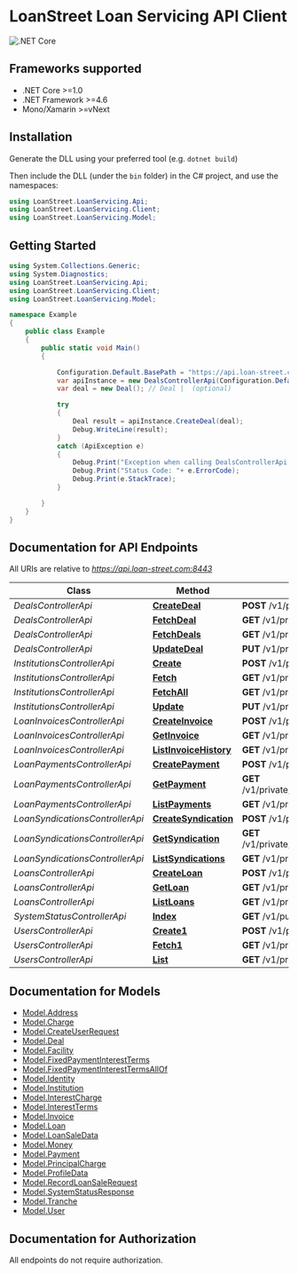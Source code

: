 # LoanStreet Loan Servicing API Client 

![.NET Core](https://github.com/loanstreet-usa/LoanServicingAPI-Client/workflows/.NET%20Core/badge.svg)

<a name="frameworks-supported"></a>
## Frameworks supported
- .NET Core >=1.0
- .NET Framework >=4.6
- Mono/Xamarin >=vNext

<a name="installation"></a>
## Installation
Generate the DLL using your preferred tool (e.g. `dotnet build`)

Then include the DLL (under the `bin` folder) in the C# project, and use the namespaces:
```csharp
using LoanStreet.LoanServicing.Api;
using LoanStreet.LoanServicing.Client;
using LoanStreet.LoanServicing.Model;
```
<a name="getting-started"></a>
## Getting Started

```csharp
using System.Collections.Generic;
using System.Diagnostics;
using LoanStreet.LoanServicing.Api;
using LoanStreet.LoanServicing.Client;
using LoanStreet.LoanServicing.Model;

namespace Example
{
    public class Example
    {
        public static void Main()
        {

            Configuration.Default.BasePath = "https://api.loan-street.com:8443";
            var apiInstance = new DealsControllerApi(Configuration.Default);
            var deal = new Deal(); // Deal |  (optional) 

            try
            {
                Deal result = apiInstance.CreateDeal(deal);
                Debug.WriteLine(result);
            }
            catch (ApiException e)
            {
                Debug.Print("Exception when calling DealsControllerApi.CreateDeal: " + e.Message );
                Debug.Print("Status Code: "+ e.ErrorCode);
                Debug.Print(e.StackTrace);
            }

        }
    }
}
```

<a name="documentation-for-api-endpoints"></a>
## Documentation for API Endpoints

All URIs are relative to *https://api.loan-street.com:8443*

Class | Method | HTTP request | Description
------------ | ------------- | ------------- | -------------
*DealsControllerApi* | [**CreateDeal**](docs/DealsControllerApi.md#createdeal) | **POST** /v1/private/deals | 
*DealsControllerApi* | [**FetchDeal**](docs/DealsControllerApi.md#fetchdeal) | **GET** /v1/private/deals/{dealId} | 
*DealsControllerApi* | [**FetchDeals**](docs/DealsControllerApi.md#fetchdeals) | **GET** /v1/private/deals | 
*DealsControllerApi* | [**UpdateDeal**](docs/DealsControllerApi.md#updatedeal) | **PUT** /v1/private/deals/{dealId} | 
*InstitutionsControllerApi* | [**Create**](docs/InstitutionsControllerApi.md#create) | **POST** /v1/private/institutions | 
*InstitutionsControllerApi* | [**Fetch**](docs/InstitutionsControllerApi.md#fetch) | **GET** /v1/private/institutions/{institutionId} | 
*InstitutionsControllerApi* | [**FetchAll**](docs/InstitutionsControllerApi.md#fetchall) | **GET** /v1/private/institutions | 
*InstitutionsControllerApi* | [**Update**](docs/InstitutionsControllerApi.md#update) | **PUT** /v1/private/institutions/{institutionId} | 
*LoanInvoicesControllerApi* | [**CreateInvoice**](docs/LoanInvoicesControllerApi.md#createinvoice) | **POST** /v1/private/loans/{loanId}/invoices | 
*LoanInvoicesControllerApi* | [**GetInvoice**](docs/LoanInvoicesControllerApi.md#getinvoice) | **GET** /v1/private/loans/{loanId}/invoices/{invoiceId} | 
*LoanInvoicesControllerApi* | [**ListInvoiceHistory**](docs/LoanInvoicesControllerApi.md#listinvoicehistory) | **GET** /v1/private/loans/{loanId}/invoices | 
*LoanPaymentsControllerApi* | [**CreatePayment**](docs/LoanPaymentsControllerApi.md#createpayment) | **POST** /v1/private/loans/{loanId}/payments | 
*LoanPaymentsControllerApi* | [**GetPayment**](docs/LoanPaymentsControllerApi.md#getpayment) | **GET** /v1/private/loans/{loanId}/payments/{paymentId} | 
*LoanPaymentsControllerApi* | [**ListPayments**](docs/LoanPaymentsControllerApi.md#listpayments) | **GET** /v1/private/loans/{loanId}/payments | 
*LoanSyndicationsControllerApi* | [**CreateSyndication**](docs/LoanSyndicationsControllerApi.md#createsyndication) | **POST** /v1/private/loans/{loanId}/syndications | 
*LoanSyndicationsControllerApi* | [**GetSyndication**](docs/LoanSyndicationsControllerApi.md#getsyndication) | **GET** /v1/private/loans/{loanId}/syndications/{institutionId} | 
*LoanSyndicationsControllerApi* | [**ListSyndications**](docs/LoanSyndicationsControllerApi.md#listsyndications) | **GET** /v1/private/loans/{loanId}/syndications | 
*LoansControllerApi* | [**CreateLoan**](docs/LoansControllerApi.md#createloan) | **POST** /v1/private/loans | 
*LoansControllerApi* | [**GetLoan**](docs/LoansControllerApi.md#getloan) | **GET** /v1/private/loans/{loanId} | 
*LoansControllerApi* | [**ListLoans**](docs/LoansControllerApi.md#listloans) | **GET** /v1/private/loans | 
*SystemStatusControllerApi* | [**Index**](docs/SystemStatusControllerApi.md#index) | **GET** /v1/public/status | 
*UsersControllerApi* | [**Create1**](docs/UsersControllerApi.md#create1) | **POST** /v1/private/users | 
*UsersControllerApi* | [**Fetch1**](docs/UsersControllerApi.md#fetch1) | **GET** /v1/private/users/{userId} | 
*UsersControllerApi* | [**List**](docs/UsersControllerApi.md#list) | **GET** /v1/private/users | 


<a name="documentation-for-models"></a>
## Documentation for Models

 - [Model.Address](docs/Address.md)
 - [Model.Charge](docs/Charge.md)
 - [Model.CreateUserRequest](docs/CreateUserRequest.md)
 - [Model.Deal](docs/Deal.md)
 - [Model.Facility](docs/Facility.md)
 - [Model.FixedPaymentInterestTerms](docs/FixedPaymentInterestTerms.md)
 - [Model.FixedPaymentInterestTermsAllOf](docs/FixedPaymentInterestTermsAllOf.md)
 - [Model.Identity](docs/Identity.md)
 - [Model.Institution](docs/Institution.md)
 - [Model.InterestCharge](docs/InterestCharge.md)
 - [Model.InterestTerms](docs/InterestTerms.md)
 - [Model.Invoice](docs/Invoice.md)
 - [Model.Loan](docs/Loan.md)
 - [Model.LoanSaleData](docs/LoanSaleData.md)
 - [Model.Money](docs/Money.md)
 - [Model.Payment](docs/Payment.md)
 - [Model.PrincipalCharge](docs/PrincipalCharge.md)
 - [Model.ProfileData](docs/ProfileData.md)
 - [Model.RecordLoanSaleRequest](docs/RecordLoanSaleRequest.md)
 - [Model.SystemStatusResponse](docs/SystemStatusResponse.md)
 - [Model.Tranche](docs/Tranche.md)
 - [Model.User](docs/User.md)


<a name="documentation-for-authorization"></a>
## Documentation for Authorization

All endpoints do not require authorization.